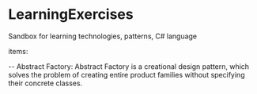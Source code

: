 # LearningExercises
Sandbox for learning technologies, patterns, C# language

items: 

-- Abstract Factory:
   Abstract Factory is a creational design pattern, which solves the problem of creating 
   entire product families without specifying their concrete classes.
